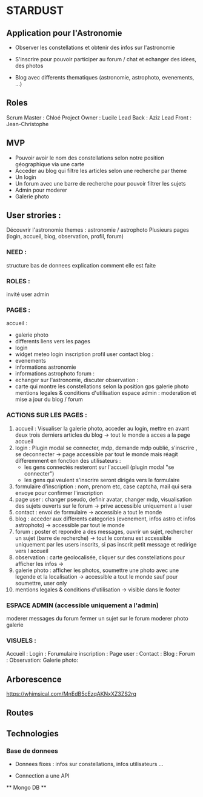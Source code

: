 # STARDUST


## Application pour l'Astronomie

 - Observer les constellations et obtenir des infos sur l'astronomie

 - S'inscrire pour pouvoir participer au forum / chat et echanger des idees, des photos

 - Blog avec differents thematiques (astronomie, astrophoto, evenements, ...)

## Roles

Scrum Master : Chloé
Project Owner : Lucile
Lead Back : Aziz
Lead Front : Jean-Christophe

## MVP 

- Pouvoir avoir le nom des constellations selon notre position géographique via une carte
- Acceder au blog qui filtre les articles selon une recherche par theme
- Un login 
- Un forum avec une barre de recherche pour pouvoir filtrer les sujets
- Admin pour moderer
- Galerie photo

## User strories :
Découvrir l'astronomie 
themes : astronomie / astrophoto 
Plusieurs pages (login, accueil, blog, observation, profil, forum)
### NEED :
structure bas de donnees
explication comment elle est faite
### ROLES :
invité
user
admin
### PAGES :
accueil :
- galerie photo
- differents liens vers les pages
- login
- widget meteo
login
inscription
profil user
contact
blog :
- evenements
- informations astronomie
- informations astrophoto
forum :
- echanger sur l'astronomie, discuter
observation :
- carte qui montre les constellations selon la position gps
galerie photo
mentions legales & conditions d'utilisation
espace admin :
moderation et mise a jour du blog / forum
### ACTIONS SUR LES PAGES :
1. accueil : Visualiser la galerie photo, acceder au login, mettre en avant deux trois derniers articles du blog -> tout le monde a acces a la page accueil
2. login : Plugin modal se connecter, mdp, demande mdp oublié, s'inscrire , se deconnecter -> page accessible par tout le monde mais réagit differemment en fonction des utilisateurs :
    - les gens connectés resteront sur l'accueil (plugin modal "se connecter")
    - les gens qui veulent s'inscrire seront dirigés vers le formulaire
3. formulaire d'inscription : nom, prenom etc, case captcha, mail qui sera envoye pour confirmer l'inscription
4. page user : changer pseudo, definir avatar, changer mdp, visualisation des sujets ouverts sur le forum -> prive accessible uniquement a l user
5. contact : envoi de formulaire -> accessible a tout le monde
6. blog : acceder aux differents categories (evenement, infos astro et infos astrophoto) -> accessible par tout le monde
7. forum : poster et repondre a des messages, ouvrir un sujet, rechercher un sujet (barre de recherche) -> tout le contenu est accessible uniquement par les users inscrits, si pas inscrit petit message et redirige vers l accueil 
8. observation : carte geolocalisée, cliquer sur des constellations pour afficher les infos -> 
9. galerie photo : afficher les photos, soumettre une photo avec une legende et la localisation -> accessible a tout le monde sauf pour soumettre, user only
10. mentions legales & conditions d'utilisation -> visible dans le footer
### ESPACE ADMIN (accessible uniquement a l'admin)
moderer messages du forum
fermer un sujet sur le forum
moderer photo galerie
### VISUELS :

Accueil : 
Login : 
Forumulaire inscription :
Page user :
Contact :
Blog :
Forum :
Observation:
Galerie photo:


## Arborescence 

https://whimsical.com/MnEdB5cEzqAKNxXZ3ZS2rq


## Routes

## Technologies


### Base de donnees

 - Donnees fixes : infos sur constellations, infos utilisateurs ...

 - Connection a une API

 ** Mongo DB **


